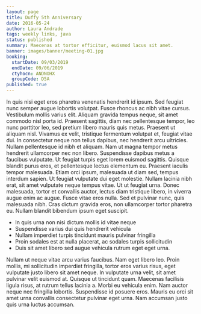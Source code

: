 ```yaml
---
layout: page
title: Duffy 5th Anniversary
date: 2016-05-24
author: Laura Andrade
tags: weekly links, java
status: published
summary: Maecenas at tortor efficitur, euismod lacus sit amet.
banner: images/banner/meeting-01.jpg
booking:
  startDate: 09/03/2019
  endDate: 09/06/2019
  ctyhocn: ANDNOHX
  groupCode: D5A
published: true
---
```

In quis nisi eget eros pharetra venenatis hendrerit id ipsum. Sed feugiat nunc semper augue lobortis volutpat. Fusce rhoncus ac nibh vitae cursus. Vestibulum mollis varius elit. Aliquam gravida tempus neque, sit amet commodo nisl porta id. Praesent sagittis, diam nec pellentesque tempor, leo nunc porttitor leo, sed pretium libero mauris quis metus. Praesent ut aliquam nisl. Vivamus ex velit, tristique fermentum volutpat et, feugiat vitae dui. In consectetur neque non tellus dapibus, nec hendrerit arcu ultricies. Nullam pellentesque id nibh et aliquam. Nam ut magna tempor metus hendrerit ullamcorper nec non libero. Suspendisse dapibus metus a faucibus vulputate. Ut feugiat turpis eget lorem euismod sagittis. Quisque blandit purus eros, et pellentesque lectus elementum eu.
Praesent iaculis tempor malesuada. Etiam orci ipsum, malesuada ut diam sed, tempus interdum sapien. Ut feugiat vulputate dui eget molestie. Nullam lacinia nibh erat, sit amet vulputate neque tempus vitae. Ut ut feugiat urna. Donec malesuada, tortor et convallis auctor, lectus diam tristique libero, in viverra augue enim ac augue. Fusce vitae eros nulla. Sed et pulvinar nunc, quis malesuada nibh. Cras dictum gravida eros, non ullamcorper tortor pharetra eu. Nullam blandit bibendum ipsum eget suscipit.

* In quis urna non nisi dictum mollis id vitae neque
* Suspendisse varius dui quis hendrerit vehicula
* Nullam imperdiet turpis tincidunt mauris pulvinar fringilla
* Proin sodales est at nulla placerat, ac sodales turpis sollicitudin
* Duis sit amet libero sed augue vehicula rutrum eget eget urna.

Nullam ut neque vitae arcu varius faucibus. Nam eget libero leo. Proin mollis, mi sollicitudin imperdiet fringilla, tortor eros varius risus, eget vulputate justo libero sit amet neque. In vulputate urna velit, sit amet pulvinar velit euismod at. Quisque ut tincidunt quam. Maecenas facilisis ligula risus, at rutrum tellus lacinia a. Morbi eu vehicula enim. Nam auctor neque nec fringilla lobortis. Suspendisse id posuere eros. Mauris eu orci sit amet urna convallis consectetur pulvinar eget urna. Nam accumsan justo quis urna luctus accumsan.
